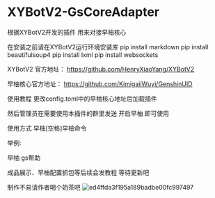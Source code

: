 # XYBotV2-GsCoreAdapter
根据XYBotV2开发的插件 用来对接早柚核心

在安装之前请在XYBotV2运行环境安装库
pip install markdown
pip install beautifulsoup4
pip install lxml
pip install websockets



XYBotV2 官方地址：
https://github.com/HenryXiaoYang/XYBotV2


早柚核心官方地址：
https://github.com/KimigaiiWuyi/GenshinUID



使用教程
更改config.toml中的早柚核心地址后加载插件

然后管理员在需要使用本插件的群里发送 开启早柚 即可使用

使用方式 早柚[空格]早柚命令 

举例:

早柚 gs帮助

成品展示、早柚配置抓包等后续会发教程 等待更新吧

制作不易请作者喝个奶茶吧
![ed4ffda3f195a189badbe00fc997497](https://github.com/user-attachments/assets/63a0ac96-887a-4d98-9d0a-1e6aa99cbe2c)
